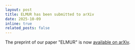 ```yaml
---
layout: post
title: ELMUR has been submitted to arXiv
date: 2025-10-09
inline: true
related_posts: false
---
```

The preprint of our paper "ELMUR" is now [available on arXiv](https://arxiv.org/abs/2510.07151).